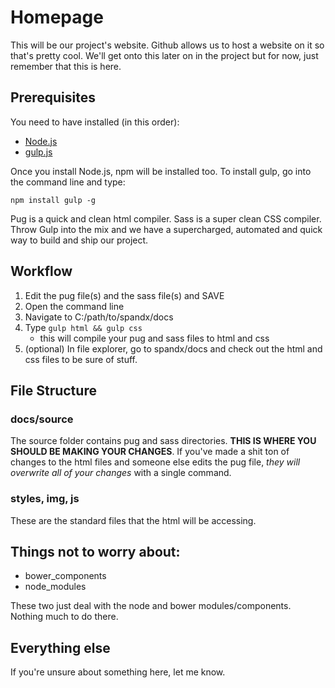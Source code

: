 # Homepage
This will be our project's website. Github allows us to host a website on it so that's pretty cool. We'll get onto this later on in the project but for now, just remember that this is here.

## Prerequisites
You need to have installed (in this order):

- [Node.js](https://nodejs.org/en/download/)
- [gulp.js](http://gulpjs.com/)

Once you install Node.js, npm will be installed too. To install gulp, go into the command line and type: 

```
npm install gulp -g
```

Pug is a quick and clean html compiler. Sass is a super clean CSS compiler. Throw Gulp into the mix and we have a supercharged, automated and quick way to build and ship our project.

## Workflow
1. Edit the pug file(s) and the sass file(s) and SAVE
2. Open the command line
3. Navigate to C:/path/to/spandx/docs
4. Type ``gulp html && gulp css``
	* this will compile your pug and sass files to html and css
5. (optional) In file explorer, go to spandx/docs and check out the html and css files to be sure of stuff. 

## File Structure
### docs/source
The source folder contains pug and sass directories. __THIS IS WHERE YOU SHOULD BE MAKING YOUR CHANGES__. If you've made a shit ton of changes to the html files and someone else edits the pug file, _they will overwrite all of your changes_ with a single command. 

### styles, img, js
These are the standard files that the html will be accessing. 

## Things not to worry about:

- bower_components
- node_modules

These two just deal with the node and bower modules/components. Nothing much to do there.

## Everything else
If you're unsure about something here, let me know.